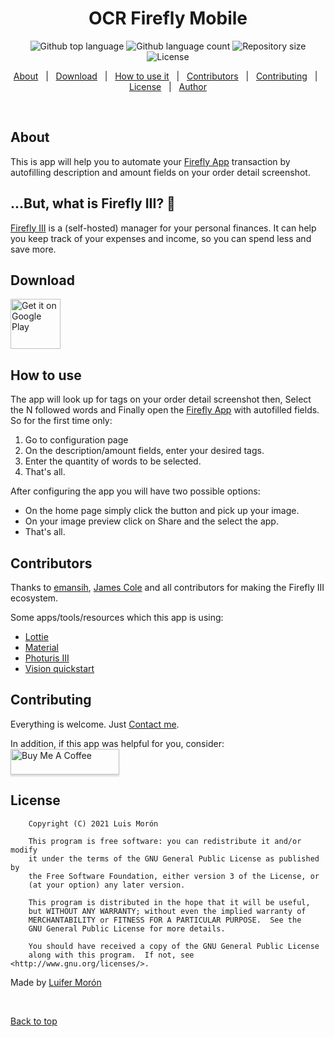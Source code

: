 
<h1 align="center">OCR Firefly Mobile</h1>

<p align="center">
  <img alt="Github top language" src="https://img.shields.io/github/languages/top/luifermoron/ocrfireflymobile?color=56BEB8">

  <img alt="Github language count" src="https://img.shields.io/github/languages/count/luifermoron/ocrfireflymobile?color=56BEB8">

  <img alt="Repository size" src="https://img.shields.io/github/repo-size/luifermoron/ocrfireflymobile?color=56BEB8">

  <img alt="License" src="https://img.shields.io/github/license/luifermoron/ocrfireflymobile?color=56BEB8">
</p>

<p align="center">
  <a href="#about">About</a> &#xa0; | &#xa0;
    <a href="#download">Download</a> &#xa0; | &#xa0;
  <a href="#how-to-use">How to use it</a> &#xa0; | &#xa0;
  <a href="#contributors">Contributors</a> &#xa0; | &#xa0;
  <a href="#contributing">Contributing</a> &#xa0; | &#xa0;
  <a href="#license">License</a> &#xa0; | &#xa0;
  <a href="https://github.com/luifermoron" target="_blank">Author</a>
</p>

<br>

## About ##

This is app will help you to automate your [Firefly App](https://github.com/emansih/FireflyMobile) transaction by autofilling description and amount fields on your order detail screenshot.

## ...But, what is Firefly III? 🤫 ##
[Firefly III](https://github.com/firefly-iii/firefly-iii) is a (self-hosted) manager for your personal finances. It can help you keep track of your expenses and income, so you can spend less and save more.

## Download ##

[<img src="https://play.google.com/intl/en_us/badges/static/images/badges/en_badge_web_generic.png"
      alt="Get it on Google Play"
      height="80">](https://play.google.com/store/apps/details?id=com.opensource.autofill)
      

## How to use ##

The app will look up for tags on your order detail screenshot then, Select the N followed words and Finally open the [Firefly App](https://github.com/emansih/FireflyMobile) with autofilled fields. So for the first time only:
<ol>
  <li>Go to configuration page</li>
  <li>On the description/amount fields, enter your desired tags.</li>
  <li>Enter the quantity of words to be selected.</li>
  <li>That's all.</li>
</ol> 

After configuring the app you will have two possible options:
<ul>
  <li>On the home page simply click the button and pick up your image.</li>
  <li>On your image preview click on Share and the select the app.</li>
  <li>That's all.</li>
</ul> 

## Contributors ##

Thanks to [emansih](https://github.com/emansih), [James Cole](https://github.com/JC5) and all contributors for making the Firefly III ecosystem.

Some apps/tools/resources which this app is using:

- [Lottie](https://github.com/airbnb/lottie-android)
- [Material](https://material.io/resources/color/#!/?view.left=0&view.right=0)
- [Photuris III](https://github.com/emansih/FireflyMobile)
- [Vision quickstart](https://github.com/googlesamples/mlkit/tree/master/android/vision-quickstart)


## Contributing ##

Everything is welcome. Just [Contact me](https://github.com/luifermoron).

In addition, if this app was helpful for you, consider:    <a href="https://www.buymeacoffee.com/luifermoron" target="_blank"><img src="https://www.buymeacoffee.com/assets/img/custom_images/orange_img.png" alt="Buy Me A Coffee" style="height: 41px !important;width: 174px !important;box-shadow: 0px 3px 2px 0px rgba(190, 190, 190, 0.5) !important;-webkit-box-shadow: 0px 3px 2px 0px rgba(190, 190, 190, 0.5) !important;" ></a>


## License ##

```
    Copyright (C) 2021 Luis Morón
    
    This program is free software: you can redistribute it and/or modify
    it under the terms of the GNU General Public License as published by
    the Free Software Foundation, either version 3 of the License, or
    (at your option) any later version.

    This program is distributed in the hope that it will be useful,
    but WITHOUT ANY WARRANTY; without even the implied warranty of
    MERCHANTABILITY or FITNESS FOR A PARTICULAR PURPOSE.  See the
    GNU General Public License for more details.

    You should have received a copy of the GNU General Public License
    along with this program.  If not, see <http://www.gnu.org/licenses/>.
```

Made by <a href="https://github.com/luifermoron" target="_blank">Luifer Morón</a>

&#xa0;

<a href="#top">Back to top</a>
